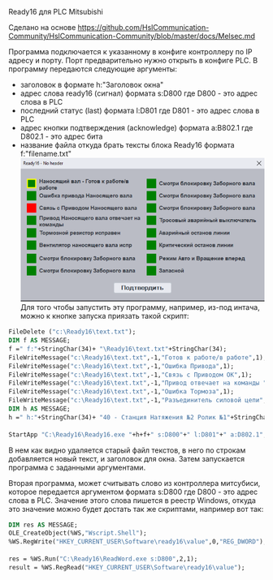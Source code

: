 Ready16 для PLC Mitsubishi

Сделано на основе 
https://github.com/HslCommunication-Community/HslCommunication-Community/blob/master/docs/Melsec.md


Программа подключается к указанному в конфиге контроллеру по IP адресу и порту. Порт предварительно нужно открыть в конфиге PLC.
В программу передаются следующие аргументы: 
* заголовок в формате h:"Заголовок окна"
* адрес слова ready16 (сигнал) формата s:D800 где D800 - это адрес слова в PLC
* последний статус (last) формата l:D801 где D801 - это адрес слова в PLC
* адрес кнопки подтверждения (acknowledge) формата a:В802.1 где D802.1 - это адрес бита
* название файла откуда брать тексты блока Ready16 формата f:"filename.txt"
![Вот так это выглядит](ready16.png)
Для того чтобы запустить эту программу, например, из-под интача, можно к кнопке запуска приязать такой скрипт:

```vb
FileDelete ("c:\Ready16\text.txt");
DIM f AS MESSAGE;
f =" f:"+StringChar(34)+ "\Ready16\text.txt"+StringChar(34);
FileWriteMessage("c:\Ready16\text.txt",-1,"Готов к работе/в работе",1);
FileWriteMessage("c:\Ready16\text.txt",-1,"Ошибка Привода",1);
FileWriteMessage("c:\Ready16\text.txt",-1,"Связь с Приводом ОК",1);
FileWriteMessage("c:\Ready16\text.txt",-1,"Привод отвечает на команды ",1);
FileWriteMessage("c:\Ready16\text.txt",-1,"Ошибка Тормоза",1);
FileWriteMessage("c:\Ready16\text.txt",-1,"Разъединитель силовой цепи",1);
DIM h AS MESSAGE;
h =" h:"+StringChar(34)+ "40 - Станция Натяжения №2 Ролик №1"+StringChar(34);

StartApp "C:\Ready16\Ready16.exe "+h+f+" s:D800"+" l:D801"+" a:D802.1";
```
В нем как видно удаляется старый файл текстов, в него по строкам добавляется новый текст, и заголовок для окна. 
Затем запускается программа с заданными аргументами.

Вторая программа, может считывать слово из контроллера митсубиси, которое передается аргументом формата s:D800 где D800 - это адрес слова в PLC.
Значение этого слова пишется в реестр Windows, откуда это значение можно будет достать так же скриптами, например вот так:

```vb
DIM res AS MESSAGE;
OLE_CreateObject(%WS,"Wscript.Shell");
%WS.RegWrite("HKEY_CURRENT_USER\Software\ready16\value",0,"REG_DWORD");

res = %WS.Run("C:\Ready16\ReadWord.exe s:D800",2,1);
result = %WS.RegRead("HKEY_CURRENT_USER\Software\ready16\value");
```
